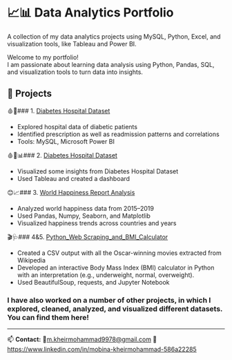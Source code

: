 # 📈📊 Data Analytics Portfolio
A collection of my data analytics projects using MySQL, Python, Excel, and visualization tools, like Tableau and Power BI.

Welcome to my portfolio!  
I am passionate about learning data analysis using Python, Pandas, SQL, and visualization tools to turn data into insights.

## 📑 Projects

🩸🏥### 1. [Diabetes Hospital Dataset](Project1-Diabetes)
- Explored hospital data of diabetic patients
- Identified prescription as well as readmission patterns and correlations
- Tools: MySQL, Microsoft Power BI
  
🩸🏥📊### 2. [Diabetes Hospital Dataset](Project2-Tableau-Visualization)
- Visualized some insights from Diabetes Hospital Dataset
- Used Tableau and created a dashboard

😊📈### 3. [World Happiness Report Analysis](Project3-World-Happiness-Records-in-Python)
- Analyzed world happiness data from 2015–2019
- Used Pandas, Numpy, Seaborn, and Matplotlib
- Visualized happiness trends across countries and years

🎬🩺### 4&5. [Python_Web Scraping_and_BMI_Calculator](Project4-Python-Web-Scraping,Project5-Python-BMI-Calculator)
- Created a CSV output with all the Oscar-winning movies extracted from Wikipedia
- Developed an interactive Body Mass Index (BMI) calculator in Python with an interpretation (e.g., underweight, normal, overweight).
- Used BeautifulSoup, requests, and Jupyter Notebook

### I have also worked on a number of other projects, in which I explored, cleaned, analyzed, and visualized different datasets. You can find them here!

---
📫 **Contact:** 
📧m.kheirmohammad9978@gmail.com
📃https://www.linkedin.com/in/mobina-kheirmohammad-586a22285
